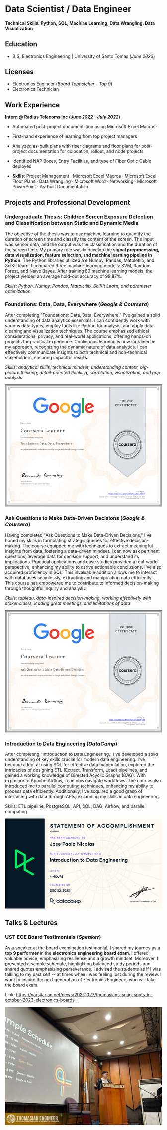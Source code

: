# Data Scientist / Data Engineer

#### Technical Skills: Python, SQL, Machine Learning, Data Wrangling, Data Visualization

## Education
- B.S. Electronics Engineering | University of Santo Tomas (_June 2023_)

## Licenses
- Electronics Engineer (_Board Topnotcher - Top 9_)
- Electronics Technician

## Work Experience
**Intern @ Radius Telecoms Inc (_June 2022 - July 2022_)**
- Automated post-project documentation using Microsoft Excel Macros- 
- First-hand experience of learning from top project managers
- Analyzed as-built plans with riser diagrams and floor plans for post-project documentation for colocation, rollout, and node projects
- Identified NAP Boxes, Entry Facilities, and type of Fiber Optic Cable deployed

- **Skills**: Project Management · Microsoft Excel Macros · Microsoft Excel · Floor Plans · Data Wrangling · Microsoft Word · Networking · Microsoft PowerPoint · As-built Documentation

## Projects and Professional Development
### Undergraduate Thesis: Children Screen Exposure Detection and Classification between Static and Dynamic Media


The objective of the thesis was to use machine learning to quantify the duration of screen time and classify the content of the screen. The input was sensor data, and the output was the classification and the duration of the screen time. My primary role was to develop the **signal preprocessing, data visualization, feature selection, and machine learning pipeline in Python**. The Python libraries utilized are Numpy, Pandas, Matplotlib, and SciKit learn. I compared three machine learning models: SVM, Random Forest, and Naïve Bayes. After training 80 machine learning models, the project yielded an average hold-out accuracy of 99.87%.

_Skills: Python, Numpy, Pandas, Matplotlib, SciKit Learn, and parameter optimization_



### Foundations: Data, Data, Everywhere (_Google & Coursera_)


After completing "Foundations: Data, Data, Everywhere," I've gained a solid understanding of data analytics essentials. I can confidently work with various data types, employ tools like Python for analysis, and apply data cleaning and visualization techniques. The course emphasized ethical considerations, privacy, and real-world applications, offering hands-on projects for practical experience. Continuous learning is now ingrained in my approach, recognizing the dynamic nature of data analytics. I can effectively communicate insights to both technical and non-technical stakeholders, ensuring impactful results.

_Skills: analytical skills, technical mindset, understanding context, big-picture thinking, detail-oriented thinking, correlation, visualization, and gap analysis_


![](/assets/G2.png)

### Ask Questions to Make Data-Driven Decisions (_Google & Coursera_)

Having completed "Ask Questions to Make Data-Driven Decisions," I've honed my skills in formulating strategic queries for effective decision-making. The course equipped me with techniques to extract meaningful insights from data, fostering a data-driven mindset. I can now ask pertinent questions, leverage data for decision support, and understand its implications. Practical applications and case studies provided a real-world perspective, enhancing my ability to derive actionable conclusions. I've also acquired proficiency in SQL. This invaluable addition allows me to interact with databases seamlessly, extracting and manipulating data efficiently. This course has empowered me to contribute to informed decision-making through thoughtful inquiry and analysis.

_Skills: tableau, data-inspired decision-making, working effectively with stakeholders, leading great meetings, and limitations of data_


![](/assets/G1.png)

### Introduction to Data Engineering (_DataCamp_)


After completing "Introduction to Data Engineering," I've developed a solid understanding of key skills crucial for modern data engineering. I've become adept at using SQL for effective data manipulation, explored the intricacies of designing ETL (Extract, Transform, Load) pipelines, and gained a working knowledge of Directed Acyclic Graphs (DAG). With exposure to Apache Airflow, I can now navigate workflows. The course also introduced me to parallel computing techniques, enhancing my ability to process data efficiently. Additionally, I've acquired a good grasp of interfacing with data through APIs, expanding my skills in data engineering.

Skills: ETL pipeline, PostgreSQL, API, SQL, DAG, Airflow, and parallel computing 


![](/assets/DataCamp.png)

## Talks & Lectures
### UST ECE Board Testimonials (_Speaker_)

As a speaker at the board examination testimonial, I shared my journey as a **top 9 performer** in the **electronics engineering board exam**. I offered valuable advice, emphasizing resilience and a growth mindset. Moreover, I presented a sample schedule, highlighting balanced study periods and shared quotes emphasizing perseverance. I advised the students as if I was talking to my past self -- at times when I was feeling lost during the review. I want to inspire the next generation of Electronics Engineers who will take the board exam.


Link: https://varsitarian.net/news/20231027/thomasians-snag-spots-in-october-2023-electronics-boards 


![](/assets/Talk.jpeg)


